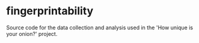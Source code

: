 # fingerprintability
Source code for the data collection and analysis used in the 'How unique is your onion?' project.
